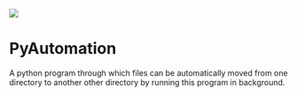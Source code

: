 ![](https://www.techienest.in/wp-content/uploads/2018/03/maxresdefault-1.jpg)

# PyAutomation
A python program through which files can be automatically moved from one directory to another other directory by running this program in background.
